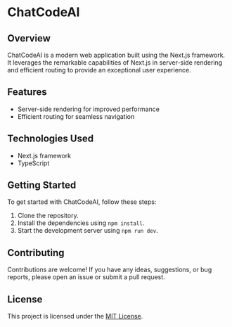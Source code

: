 # ChatCodeAI

## Overview

ChatCodeAI is a modern web application built using the Next.js framework. It leverages the remarkable capabilities of Next.js in server-side rendering and efficient routing to provide an exceptional user experience.

## Features

- Server-side rendering for improved performance
- Efficient routing for seamless navigation

## Technologies Used

- Next.js framework
- TypeScript

## Getting Started

To get started with ChatCodeAI, follow these steps:

1. Clone the repository.
2. Install the dependencies using `npm install`.
3. Start the development server using `npm run dev`.

## Contributing

Contributions are welcome! If you have any ideas, suggestions, or bug reports, please open an issue or submit a pull request.

## License

This project is licensed under the [MIT License](LICENSE).